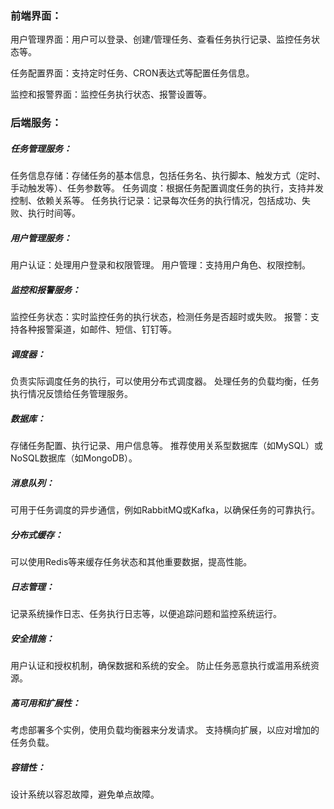 ### 前端界面：

用户管理界面：用户可以登录、创建/管理任务、查看任务执行记录、监控任务状态等。

任务配置界面：支持定时任务、CRON表达式等配置任务信息。

监控和报警界面：监控任务执行状态、报警设置等。
### 后端服务：

##### 任务管理服务：
任务信息存储：存储任务的基本信息，包括任务名、执行脚本、触发方式（定时、手动触发等）、任务参数等。
任务调度：根据任务配置调度任务的执行，支持并发控制、依赖关系等。
任务执行记录：记录每次任务的执行情况，包括成功、失败、执行时间等。
##### 用户管理服务：
用户认证：处理用户登录和权限管理。
用户管理：支持用户角色、权限控制。
##### 监控和报警服务：
监控任务状态：实时监控任务的执行状态，检测任务是否超时或失败。
报警：支持各种报警渠道，如邮件、短信、钉钉等。
##### 调度器：
负责实际调度任务的执行，可以使用分布式调度器。
处理任务的负载均衡，任务执行情况反馈给任务管理服务。
##### 数据库：

存储任务配置、执行记录、用户信息等。
推荐使用关系型数据库（如MySQL）或NoSQL数据库（如MongoDB）。
##### 消息队列：

可用于任务调度的异步通信，例如RabbitMQ或Kafka，以确保任务的可靠执行。
##### 分布式缓存：

可以使用Redis等来缓存任务状态和其他重要数据，提高性能。
##### 日志管理：

记录系统操作日志、任务执行日志等，以便追踪问题和监控系统运行。
##### 安全措施：

用户认证和授权机制，确保数据和系统的安全。
防止任务恶意执行或滥用系统资源。
##### 高可用和扩展性：

考虑部署多个实例，使用负载均衡器来分发请求。
支持横向扩展，以应对增加的任务负载。
##### 容错性：

设计系统以容忍故障，避免单点故障。